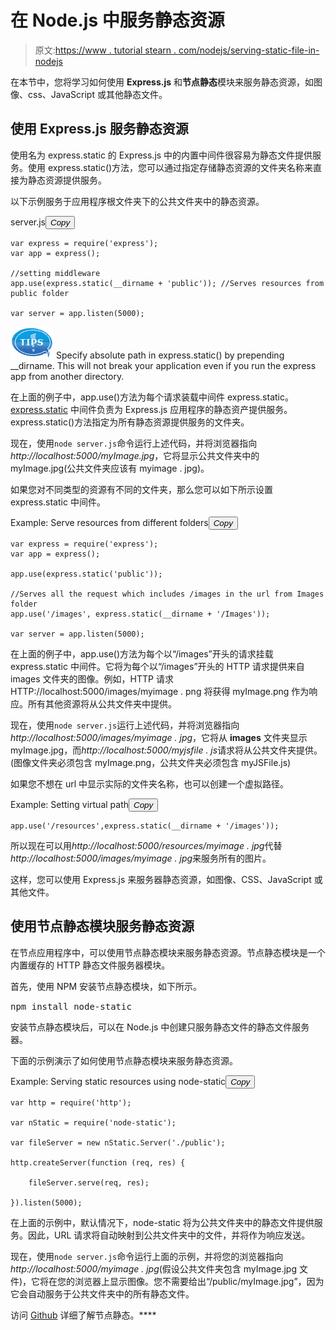 # 在 Node.js 中服务静态资源

> 原文:[https://www . tutorial stearn . com/nodejs/serving-static-file-in-nodejs](https://www.tutorialsteacher.com/nodejs/serving-static-files-in-nodejs)

在本节中，您将学习如何使用 **Express.js** 和**节点静态**模块来服务静态资源，如图像、css、JavaScript 或其他静态文件。

## 使用 Express.js 服务静态资源

使用名为 express.static 的 Express.js 中的内置中间件很容易为静态文件提供服务。使用 express.static()方法，您可以通过指定存储静态资源的文件夹名称来直接为静态资源提供服务。

以下示例服务于应用程序根文件夹下的公共文件夹中的静态资源。

server.js<button class="copy-btn pull-right" title="Copy example code">*Copy*</button> 

```
var express = require('express');
var app = express();

//setting middleware
app.use(express.static(__dirname + 'public')); //Serves resources from public folder

var server = app.listen(5000); 
```

![](img/751bca76a769f8ad315ebee3fdf7d98e.png) Specify absolute path in express.static() by prepending __dirname. This will not break your application even if you run the express app from another directory.

在上面的例子中，app.use()方法为每个请求装载中间件 express.static。 [express.static](https://expressjs.com/guide/using-middleware.html#middleware.built-in) 中间件负责为 Express.js 应用程序的静态资产提供服务。express.static()方法指定为所有静态资源提供服务的文件夹。

现在，使用`node server.js`命令运行上述代码，并将浏览器指向*http://localhost:5000/myImage.jpg*，它将显示公共文件夹中的 myImage.jpg(公共文件夹应该有 myimage . jpg)。

如果您对不同类型的资源有不同的文件夹，那么您可以如下所示设置 express.static 中间件。

Example: Serve resources from different folders<button class="copy-btn pull-right" title="Copy example code">*Copy*</button> 

```
var express = require('express');
var app = express();

app.use(express.static('public'));

//Serves all the request which includes /images in the url from Images folder
app.use('/images', express.static(__dirname + '/Images'));

var server = app.listen(5000); 
```

在上面的例子中，app.use()方法为每个以“/images”开头的请求挂载 express.static 中间件。它将为每个以“/images”开头的 HTTP 请求提供来自 images 文件夹的图像。例如，HTTP 请求 HTTP://localhost:5000/images/myimage . png 将获得 myImage.png 作为响应。所有其他资源将从公共文件夹中提供。

现在，使用`node server.js`运行上述代码，并将浏览器指向*http://localhost:5000/images/myimage . jpg*，它将从 **images** 文件夹显示 myImage.jpg，而*http://localhost:5000/myjsfile . js*请求将从公共文件夹提供。(图像文件夹必须包含 myImage.png，公共文件夹必须包含 myJSFile.js)

如果您不想在 url 中显示实际的文件夹名称，也可以创建一个虚拟路径。

Example: Setting virtual path<button class="copy-btn pull-right" title="Copy example code">*Copy*</button> 

```
app.use('/resources',express.static(__dirname + '/images')); 
```

所以现在可以用*http://localhost:5000/resources/myimage . jpg*代替*http://localhost:5000/images/myimage . jpg*来服务所有的图片。

这样，您可以使用 Express.js 来服务器静态资源，如图像、CSS、JavaScript 或其他文件。

## 使用节点静态模块服务静态资源

在节点应用程序中，可以使用节点静态模块来服务静态资源。节点静态模块是一个内置缓存的 HTTP 静态文件服务器模块。

首先，使用 NPM 安装节点静态模块，如下所示。

<samp>npm install node-static</samp>

安装节点静态模块后，可以在 Node.js 中创建只服务静态文件的静态文件服务器。

下面的示例演示了如何使用节点静态模块来服务静态资源。

Example: Serving static resources using node-static<button class="copy-btn pull-right" title="Copy example code">*Copy*</button> 

```
var http = require('http');

var nStatic = require('node-static');

var fileServer = new nStatic.Server('./public');

http.createServer(function (req, res) {

    fileServer.serve(req, res);

}).listen(5000); 
```

在上面的示例中，默认情况下，node-static 将为公共文件夹中的静态文件提供服务。因此，URL 请求将自动映射到公共文件夹中的文件，并将作为响应发送。

现在，使用`node server.js`命令运行上面的示例，并将您的浏览器指向*http://localhost:5000/myimage . jpg*(假设公共文件夹包含 myImage.jpg 文件)，它将在您的浏览器上显示图像。您不需要给出“/public/myImage.jpg”，因为它会自动服务于公共文件夹中的所有静态文件。

访问 [Github](https://github.com/cloudhead/node-static) 详细了解节点静态。****